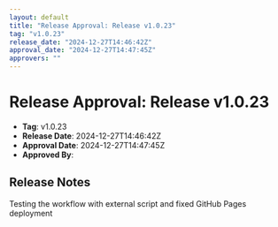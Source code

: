 ```yaml
---
layout: default
title: "Release Approval: Release v1.0.23"
tag: "v1.0.23"
release_date: "2024-12-27T14:46:42Z"
approval_date: "2024-12-27T14:47:45Z"
approvers: ""
---
```


# Release Approval: Release v1.0.23

- **Tag**: v1.0.23
- **Release Date**: 2024-12-27T14:46:42Z
- **Approval Date**: 2024-12-27T14:47:45Z
- **Approved By**: 

## Release Notes
Testing the workflow with external script and fixed GitHub Pages deployment